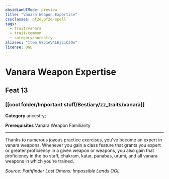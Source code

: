 ```yaml
---
obsidianUIMode: preview
title: "Vanara Weapon Expertise"
cssclasses: pf2e,pf2e-spell
tags:
  - trait/vanara
  - trait/common
  - category/ancestry
aliases: "Item.G8J1eV4LEjziCJQw"
license: OGL
---
```

# Vanara Weapon Expertise
## Feat 13
### [[cool folder/Important stuff/Bestiary/zz_traits/vanara]]

**Category** ancestry; 



**Prerequisites** Vanara Weapon Familiarity
* * *
Thanks to numerous joyous practice exercises, you've become an expert in vanara weapons. Whenever you gain a class feature that grants you expert or greater proficiency in a given weapon or weapons, you also gain that proficiency in the bo staff, chakram, katar, panabas, urumi, and all vanara weapons in which you're trained.

*Source: Pathfinder Lost Omens: Impossible Lands*
*OGL*